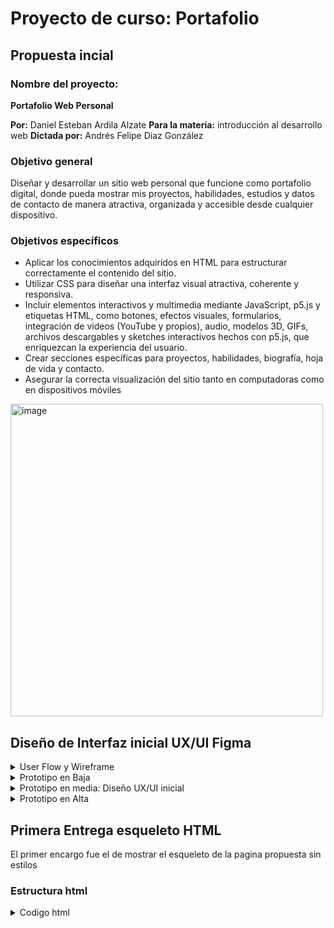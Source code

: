 # Proyecto de curso: Portafolio

## Propuesta incial

### Nombre del proyecto: 

**Portafolio Web Personal**

**Por:** Daniel Esteban Ardila Alzate 
**Para la materia:** introducción al desarrollo web
**Dictada por:** Andrés Felipe Diaz González

### Objetivo general

Diseñar y desarrollar un sitio web personal que funcione como portafolio digital, donde pueda mostrar mis proyectos, habilidades, estudios y datos de contacto de manera atractiva, organizada y accesible desde cualquier dispositivo.

### Objetivos específicos

- Aplicar los conocimientos adquiridos en HTML para estructurar correctamente el contenido del sitio.
- Utilizar CSS para diseñar una interfaz visual atractiva, coherente y responsiva.
- Incluir elementos interactivos y multimedia mediante JavaScript, p5.js y etiquetas HTML, como botones, efectos visuales, formularios, integración de videos (YouTube y propios), audio, modelos 3D, GIFs, archivos descargables y sketches interactivos hechos con p5.js, que enriquezcan la experiencia del usuario.
- Crear secciones específicas para proyectos, habilidades, biografía, hoja de vida y contacto.
- Asegurar la correcta visualización del sitio tanto en computadoras como en dispositivos móviles

<img width="500" alt="image" src="https://github.com/user-attachments/assets/afd26d69-26d8-400c-8aa7-950df9db1171" />

## Diseño de Interfaz inicial UX/UI Figma

<details>
  <summary>User Flow y Wireframe</summary>
  
</details>

<details>
  <summary>Prototipo en Baja</summary>
  
</details>

<details>
  <summary>Prototipo en media: Diseño UX/UI inicial</summary>
  

- Para el Header hice esta propuesta visual inicial:

<img width="643"  alt="Figma_XdijqiGa6B" src="https://github.com/user-attachments/assets/2dbbae42-066c-439d-80de-13c952369c9b" />

- Como Homepage tengo pensado hacer un resumen general de que se v a aencontrar en el protafolio

<img width="643" alt="image" src="https://github.com/user-attachments/assets/afd26d69-26d8-400c-8aa7-950df9db1171" />

- Para la sección de Proyectos tengo pensado dos opciones sin embargo, tomare decisiones cuando lo pruebe
  
  - Opcion 1 de proyectos:

  <img width="643" alt="image" src="https://github.com/user-attachments/assets/2d1b8b28-562a-4f23-8dae-dee6f3ff3fc1" />

  - Opcion 2 de proyectos:

  <img width="643" alt="image" src="https://github.com/user-attachments/assets/9c4c1233-235b-4b80-acbc-1f9e86332ee6" />

- Para la seccion de contacto

<img width="643" alt="image" src="https://github.com/user-attachments/assets/afb05fd5-71f2-4933-9cb7-dcfeaf3ed125" />

- Para la seccion de tienda donde pienso tener un micro emprendimiento

<img width="643" alt="image" src="https://github.com/user-attachments/assets/5195c2f6-1d23-4c9e-afae-5f7711cbfadb" />

- Para la seccion de Hoja de Vida (CV) Pensaba poner en formato estandarizado para descargar o visualizar

<img width="643" alt="image" src="https://github.com/user-attachments/assets/670000c3-0143-44f7-a7cd-1c3fb664a913" />


</details>

<details>
<summary>Prototipo en Alta</summary>
  
</details>


## Primera Entrega esqueleto HTML

El primer encargo fue el de mostrar el esqueleto de la pagina propuesta sin estilos

### Estructura html

<details>
  <summary>Codigo html</summary>

portafolio.html
```html
<!DOCTYPE html>
<html>
  <head>
    <title>Portafolio</title>
    <meta charset="UTF-8">
  </head>
  <body>
    <header>
      <h2>Portfolio</h2>
      <nav>
        <a href="#">Projects</a>
        <a href="#">Contact</a>
        <a href="#">CV</a>
        <a href="#">Merchandise</a>
      </nav>
      <form>
        <input placeholder="Search" value="" />
      </form>
    </header>
    <main>
      <section>
        <div>
          <img src="https://lh3.googleusercontent.com/aida-public/AB6AXuCLkHk-MRRSQmHFrNt7MJIJ3BTSrtnL7RaKuf6Bh9pDlGhb1NmV30aV0P5elqRuRNCBzKhRxgWAxMyN_MCaUi6eO_SAfXOmamRkxf56g-kZADiMdRwfzcuEScjRcYmfP2Ai0acSMFudOSkR33qDSz4BysSO4LWjrgqP3pkGqmbL4zFKQTE6mtIo5QLa24kRue_qCO3d5Sl5B0fXCB13M4O7RFb_hh6BfhuZuJDzOjR_QBwRiwdLRbF_jZW5MwHpoAdHUA1aYHfBO-uC" alt="Banner" width="100%" />
        </div>
        <div>
          <img src="pp.png" alt="Foto de perfil" width="128" height="128" />
          <div>
            <p>Daniel Ardila</p>
            <p>Ingeniero en diseño de entretenimiento digital</p>
          </div>
        </div>
        <p>
          Soy un diseñador de productos con pasión por crear experiencias de usuario intuitivas y atractivas. 
          Me especializo en diseño de interfaz de usuario (UI) y experiencia de usuario (UX), 
          con un enfoque en la creación de productos digitales que sean tanto estéticos como funcionales. 
          Mi objetivo es resolver problemas complejos a través de la ingeniería y el diseño, asegurando que 
          cada interacción sea fluida y agradable.
        </p>
      </section>
      <section>
        <h2>Proyectos destacados</h2>
        <div>
          <div>
            <img src="https://lh3.googleusercontent.com/aida-public/AB6AXuA19eRBkAiEqiS1D9Hvi5VQd460fdpx6qQeIUoXpTlIjc3Mbr5QMwMiC5bBg21CxQQhQP_41zxPsGuaFOnU1guyjCrucYicOr8q_U8B0COlt2FtOi8Ku10071YnqsIUBk2VCq6XCHeu9rEBv-zsjgoe0ieQidNQOe6EI5SFNWYT6nywSadLzcHb_KQBEETXHbl0N8IL_-V3BnJG8IDnrDyjXAq901K6a2mzgk_HK-tbUdxS9g0DulQjrBVClfhzYeIP1-VbiEKhHNS6" alt="Website Redesign" width="200" height="112" />
            <p>Rediseño de sitio web</p>
            <p>Un rediseño completo del sitio web de una empresa para mejorar la participación del usuario y las tasas de conversión.</p>
          </div>
          <div>
            <img src="https://lh3.googleusercontent.com/aida-public/AB6AXuAfBjZsv-w5Aq0gnrz5ChDG5FnOHx_BBnGG8uGzKlugJ50a4fFXkiaMcfdaxpPR1Lnac5WSqyaruO155NPV4jcK0ZUr7LOZAR5VLtoC1LVHVbFHSjMhtcJhkrh1bPOT4ep7CiLUPeQdRbDHb2lVwvLt-WGm5w0g9A_OeRtXcbLt12GbCGjr99poOF95CNuDS4ekYVrXU5WK5cI8MX89i4mIEE6pVlCa6f7gOYZZct0qlgNdQqeJlMOljWrlQWrFNADo7KGb2A6Av4it" alt="Mobile App Concept" width="200" height="112" />
            <p>Concepto de App movil</p>
            <p>Un diseño conceptual para una aplicación móvil destinada a simplificar las tareas diarias.</p>
          </div>
          <div>
            <img src="https://lh3.googleusercontent.com/aida-public/AB6AXuCdRzZw_aG6_0YptxuXM7WTXYLJLH7SHzAq_p8WoVNG0copdbzqXXrUDFwEe0qHNFmSr8nGQIfZlauq-AbJUNxRzCyB3CRVuFwqFxteXfqNCCwRRIp_JBrASyw4as81HXLGmuxVw2yf9qoragnK4s4d1WjETZbLZmz2MaxbBcQNlCNmIQPATjUsFMGZVPa7jRDildlqcGh50myQb7F_v9WtiybVGMsZKefglawp_7_FdXqDiyebqRcFto7MGtMclQFwG7x8EwNN2p6t" alt="E-commerce Platform" width="200" height="112" />
            <p>Plataforma de comercio electrónico</p>
            <p>Diseño y desarrollo de una plataforma de comercio electrónico con un enfoque en la experiencia del usuario.</p>
          </div>
        </div>
      </section>
      <section>
        <h2>Clientes y Colaboradores</h2>
        <div>
          <img src="https://lh3.googleusercontent.com/aida-public/AB6AXuC32RDUv980ozzkGlPR3vQ-EYBGSDW8M7JOqVRjP0VkHOldO0nM6j9HUWFEpWcOQ39EhIRzAqGTf8B_rPrqFvccFMGgosAiFErJlkoz_lrKywKaNOJj3om2pHBW3_Lxo9gry_k0BgTIKAwkNq6aO8wRK1uHnCFGubwzz6kT4EcfqLBVvZFj1bGz5i0E5NurFQZklDedkVjnGLTkWf8XT7J7FY_xvVGkddkGdQLzQBM303MA7N-E2n6pKY_fkN276N7iO1NLgyB-rn6Q" alt="Cliente 1" width="100" height="100" />
          <img src="https://lh3.googleusercontent.com/aida-public/AB6AXuCiygdCW1Ajkwh9ma727RA6ln4OGrY1l6A2sO_S9QNLXt3pOBXx5JCVTbbEbXvqx8Gddqle6SkOaItAoU0CgIc-hiPYL52q0STR7ENJfO13uzBq_mOES0n_j38r3y6ocMsKvG6s3zW-VWEW3lztpzNRa7__kDIS-1Ql64zumI4mog04oyc4xldLchFocXEih6R26jdNuKx8OL_kROsk3Ejuu0H-q21W0SOb2U2WZmX4u2uy9sIHkuoDLazAbVYMBTtbty8Yn1lG7mdp" alt="Cliente 2" width="100" height="100" />
          <img src="https://lh3.googleusercontent.com/aida-public/AB6AXuBj7yIflZjOJzOqPOfe6zZVoYxsHmRvJM5zdXUnc48y_We0o6s8nIHO_7omgV8AvHJici8xwgQd10UhvySDy0iP854XZrgeH-KwXWCc55omijr9H_wZmG27k5vw4kbvf0n3jaUncVtUK4V4dUGlaMfXpnfbO3RNvyIdHyrUjrMZ-dBGRM1d5g0-vYD7EFVZ-WC7V0vzUc7khKwNpIiQiBPryusZZH9DmdFRe2z5mhN2GqD1W9jtSXAnx5iB6JWtiQJooJw-AKaDATa0" alt="Cliente 3" width="100" height="100" />
          <img src="https://lh3.googleusercontent.com/aida-public/AB6AXuB3g0FhoMOpjzzbFLojrZ7ku4f8lyRDyp4kleu-bttrffFh2B5DsRD4Ik2_zKKioqDvqpYo_-qh9YV7B8cjX-x4KqFSerWWDrKC4FSZbckc0nF9n_Be_bNPRy4Wcmd56V-FIZOQxFIXZELmH0j6Ujaztw1NsVS_YjyF9Kkc4JQfpKLWT1MVFPNODVX4bLwacWPDG1aYa7WkS5uEc4_y5-7UwyPkKQRt5h6dY3lNwzDG-6mEpSySFr3_1uXigPirewDN5Jg4wsFbKRkA" alt="Cliente 4" width="100" height="100" />
        </div>
      </section>
      <section>
        <a href="#">Contáctame</a>
      </section>
    </main>
    <footer>
      <nav>
        <a href="#">Contacto</a>
        <a href="#">CV</a>
      </nav>
      <p>@2025 Daniel Ardila. Todos los derechos reservados.</p>
    </footer>
  </body>
</html>
```

</details>
